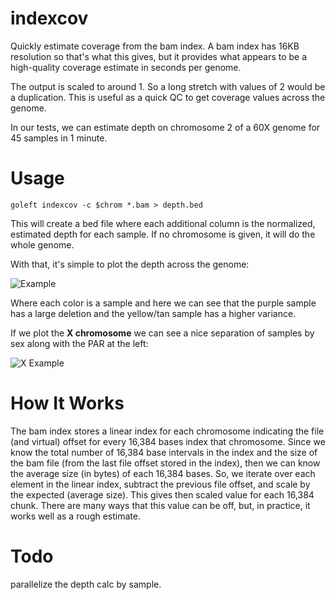indexcov
========

Quickly estimate coverage from the bam index. 
A bam index has 16KB resolution so that's what this gives, but it provides what appears to be a high-quality 
coverage estimate in seconds per genome.

The output is scaled to around 1. So a long stretch with values of 2 would be a duplication.
This is useful as a quick QC to get coverage values across the genome.

In our tests, we can estimate depth on chromosome 2 of a 60X genome for 45 samples in 1 minute.

Usage
=====

```
goleft indexcov -c $chrom *.bam > depth.bed
```

This will create a bed file where each additional column is the normalized, estimated depth for each
sample. If no chromosome is given, it will do the whole genome.

With that, it's simple to plot the depth across the genome:

![Example](https://cloud.githubusercontent.com/assets/1739/21273832/a42c3a6c-c382-11e6-9bd1-3870a8333c04.png "example depth")

Where each color is a sample and here we can see that the purple sample has a large deletion and the yellow/tan sample has a
higher variance.

If we plot the **X chromosome** we can see a nice separation of samples by sex along with the PAR at the left:

![X Example](https://cloud.githubusercontent.com/assets/1739/21277093/d36f3798-c391-11e6-931b-0a2712cfd016.png "sex example")

How It Works
============

The bam index stores a linear index for each chromosome indicating the file (and virtual) offset for every 16,384 bases index
that chromosome. Since we know the total number of 16,384 base intervals in the index and the size of the bam file (from the
last file offset stored in the index), then we can know the average size (in bytes) of each 16,384 bases. So, we iterate over
each element in the linear index, subtract the previous file offset, and scale by the expected (average size). This gives then
scaled value for each 16,384 chunk. There are many ways that this value can be off, but, in practice, it works well as a rough
estimate.

Todo
====

parallelize the depth calc by sample.

